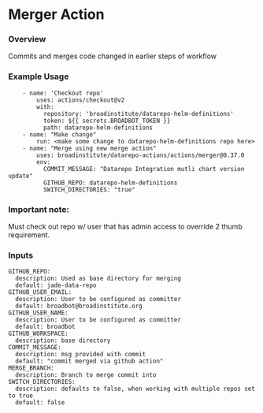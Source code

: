 # Merger Action


### Overview

Commits and merges code changed in earlier steps of workflow

### Example Usage

```
    - name: 'Checkout repo'
        uses: actions/checkout@v2
        with:
          repository: 'broadinstitute/datarepo-helm-definitions'
          token: ${{ secrets.BROADBOT_TOKEN }}
          path: datarepo-helm-definitions
    - name: "Make change"
        run: <make some change to datarepo-helm-definitions repo here>
    - name: "Merge using new merge action"
        uses: broadinstitute/datarepo-actions/actions/merger@0.37.0
        env:
          COMMIT_MESSAGE: "Datarepo Integration mutli chart version update"
          GITHUB_REPO: datarepo-helm-definitions
          SWITCH_DIRECTORIES: "true"
```

### Important note:

Must check out repo w/ user that has admin access to override 2 thumb requirement. 

### Inputs

```
GITHUB_REPO:
  description: Used as base directory for merging
  default: jade-data-repo
GITHUB_USER_EMAIL:
  description: User to be configured as committer
  default: broadbot@broadinstitute.org
GITHUB_USER_NAME:
  description: User to be configured as committer
  default: broadbot
GITHUB_WORKSPACE:
  description: base directory
COMMIT_MESSAGE:
  description: msg provided with commit
  default: "commit merged via github action"
MERGE_BRANCH:
  description: Branch to merge commit into
SWITCH_DIRECTORIES:
  description: defaults to false, when working with multiple repos set to true
  default: false
```
